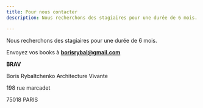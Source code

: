 ```yaml
---
title: Pour nous contacter
description: Nous recherchons des stagiaires pour une durée de 6 mois.

---
```

Nous recherchons des stagiaires pour une durée de 6 mois.

Envoyez vos books à **borisrybal@gmail.com**




**BRAV**

Boris Rybaltchenko Architecture Vivante

198 rue marcadet

75018 PARIS
